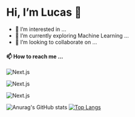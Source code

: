 # Hi, I’m Lucas 👋
- 👀 I’m interested in ...
- 🌱 I’m currently exploring Machine Learning ...
- 💞️ I’m looking to collaborate on ...
#### 📫 How to reach me ...
![Next.js](https://img.shields.io/badge/-Next.js-000000?logo=Next.js&style=plastic)

![Next.js](https://img.shields.io/badge/-Next.js-000000?logo=Next.js&style=flat-square)

![Next.js](https://img.shields.io/badge/next.js-000000?style=for-the-badge&logo=next.js&logoColor=white)

![Anurag's GitHub stats](https://github-readme-stats.vercel.app/api?username=lucaslokchan&show_icons=true)
[![Top Langs](https://github-readme-stats.vercel.app/api/top-langs/?username=lucaslokchan&layout=compact)](https://github.com/lucaslokchan)



<!---
lucaslokchan/lucaslokchan is a ✨ special ✨ repository because its `README.md` (this file) appears on your GitHub profile.
You can click the Preview link to take a look at your changes.
--->
